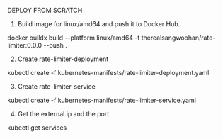 DEPLOY FROM SCRATCH

1) Build image for linux/amd64 and push it to Docker Hub.

docker buildx build --platform linux/amd64 -t therealsangwoohan/rate-limiter:0.0.0 --push .

2) Create rate-limiter-deployment

kubectl create -f kubernetes-manifests/rate-limiter-deployment.yaml

3) Create rate-limiter-service

kubectl create -f kubernetes-manifests/rate-limiter-service.yaml

4) Get the external ip and the port

kubectl get services